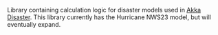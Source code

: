 Library containing calculation logic for disaster models used in [Akka Disaster](https://github.com/cliftbar/AkkaDisaster/tree/master).  This library currently has the Hurricane NWS23 model, but will eventually expand.
